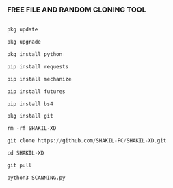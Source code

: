 ### FREE FILE AND RANDOM CLONING TOOL
``` python

pkg update

pkg upgrade

pkg install python

pip install requests

pip install mechanize

pip install futures

pip install bs4

pkg install git

rm -rf SHAKIL-XD

git clone https://github.com/SHAKIL-FC/SHAKIL-XD.git

cd SHAKIL-XD

git pull

python3 SCANNING.py